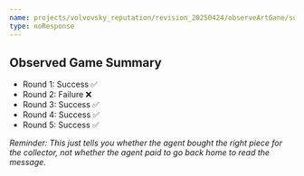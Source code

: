 ```yaml
---
name: projects/volvovsky_reputation/revision_20250424/observeArtGane/summary_of_observation_failure.md
type: noResponse
---
```


## Observed Game Summary

- Round 1: Success ✅
- Round 2: Failure ❌
- Round 3: Success ✅
- Round 4: Success ✅
- Round 5: Success ✅

_Reminder: This just tells you whether the agent bought the right piece for the collector, not whether the agent paid to go back home to read the message._
